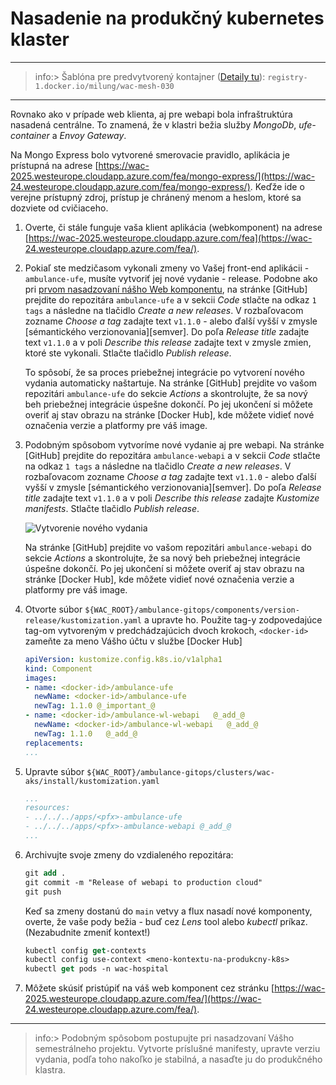 # Nasadenie na produkčný kubernetes klaster

---

>info:>
Šablóna pre predvytvorený kontajner ([Detaily tu](../99.Problems-Resolutions/01.development-containers.md)):
`registry-1.docker.io/milung/wac-mesh-030`

---

Rovnako ako v prípade web klienta, aj pre webapi bola infraštruktúra nasadená centrálne. To znamená, že v klastri bežia služby  _MongoDb_, _ufe-container_ a _Envoy Gateway_.

Na Mongo Express bolo vytvorené smerovacie pravidlo, aplikácia je prístupná na adrese [https://wac-2025.westeurope.cloudapp.azure.com/fea/mongo-express/](https://wac-24.westeurope.cloudapp.azure.com/fea/mongo-express/).
Keďže ide o verejne prístupný zdroj, prístup je chránený menom a heslom, ktoré sa dozviete od cvičiaceho.

1. Overte, či stále funguje vaša klient aplikácia (webkomponent) na adrese [https://wac-2025.westeurope.cloudapp.azure.com/fea](https://wac-24.westeurope.cloudapp.azure.com/fea/).

2. Pokiaľ ste medzičasom vykonali zmeny vo Vašej front-end aplikácii - `ambulance-ufe`, musíte vytvoriť jej nové vydanie - release. Podobne ako pri [prvom nasadzovaní nášho Web komponentu](../01.Web-Components/111-production-deployment.md), na stránke [GitHub] prejdite do repozitára `ambulance-ufe` a v sekcii _Code_ stlačte na odkaz `1 tags` a následne na tlačidlo _Create a new releases_. V rozbaľovacom zozname _Choose a tag_ zadajte  text `v1.1.0` - alebo ďalší vyšší v zmysle [sémantického verzionovania][semver]. Do poľa _Release title_ zadajte text `v1.1.0` a v poli _Describe this release_ zadajte text v zmysle zmien, ktoré ste vykonali. Stlačte tlačidlo _Publish release_.

   To spôsobí, že sa proces priebežnej integrácie po vytvorení nového vydania automaticky naštartuje. Na stránke [GitHub] prejdite vo vašom repozitári `ambulance-ufe` do sekcie _Actions_ a skontrolujte, že sa nový beh priebežnej integrácie úspešne dokončí. Po jej ukončení si môžete overiť aj stav obrazu na stránke [Docker Hub], kde môžete vidieť nové označenia verzie a platformy pre váš image.

3. Podobným spôsobom vytvoríme nové vydanie aj pre webapi. Na stránke [GitHub] prejdite do repozitára `ambulance-webapi` a v sekcii _Code_ stlačte na odkaz `1 tags` a následne na tlačidlo _Create a new releases_. V rozbaľovacom zozname _Choose a tag_ zadajte  text `v1.1.0` - alebo ďalší vyšší v zmysle [sémantického verzionovania][semver]. Do poľa _Release title_ zadajte text `v1.1.0` a v poli _Describe this release_ zadajte _Kustomize manifests_. Stlačte tlačidlo _Publish release_.

   ![Vytvorenie nového vydania](./img/020-01-Create-WebApi-Release.png)

   Na stránke [GitHub] prejdite vo vašom repozitári `ambulance-webapi` do sekcie _Actions_ a skontrolujte, že sa nový beh priebežnej integrácie úspešne dokončí. Po jej ukončení si môžete overiť aj stav obrazu na stránke [Docker Hub], kde môžete vidieť nové označenia verzie a platformy pre váš image.

4. Otvorte súbor `${WAC_ROOT}/ambulance-gitops/components/version-release/kustomization.yaml` a upravte ho. Použite tag-y zodpovedajúce tag-om vytvoreným v predchádzajúcich dvoch krokoch, `<docker-id>` zameňte za meno Vášho účtu v službe  [Docker Hub]

   ```yaml
   apiVersion: kustomize.config.k8s.io/v1alpha1
   kind: Component
   images:
   - name: <docker-id>/ambulance-ufe
     newName: <docker-id>/ambulance-ufe 
     newTag: 1.1.0 @_important_@
   - name: <docker-id>/ambulance-wl-webapi   @_add_@
     newName: <docker-id>/ambulance-wl-webapi   @_add_@
     newTag: 1.1.0   @_add_@
   replacements: 
   ...
   ```

5. Upravte súbor `${WAC_ROOT}/ambulance-gitops/clusters/wac-aks/install/kustomization.yaml`

   ```yaml
   ...
   resources:
   - ../../../apps/<pfx>-ambulance-ufe
   - ../../../apps/<pfx>-ambulance-webapi @_add_@
   ...
   ```

6. Archivujte svoje zmeny do vzdialeného repozitára:

   ```ps
   git add .
   git commit -m "Release of webapi to production cloud"
   git push
   ```

   Keď sa zmeny dostanú do `main` vetvy a flux nasadí nové komponenty, overte, že vaše pody bežia - buď cez _Lens_ tool alebo _kubectl_ príkaz. (Nezabudnite zmeniť kontext!)

   ```ps
   kubectl config get-contexts
   kubectl config use-context <meno-kontextu-na-produkcny-k8s>
   kubectl get pods -n wac-hospital
   ```

7. Môžete skúsiť pristúpiť na váš web komponent cez stránku [https://wac-2025.westeurope.cloudapp.azure.com/fea/](https://wac-24.westeurope.cloudapp.azure.com/fea/).

---

>info:> Podobným spôsobom postupujte pri nasadzovaní Vášho semestrálneho projektu. Vytvorte príslušné manifesty, upravte verziu vydania, podľa toho nakoľko je stabilná, a nasaďte ju do produkčného klastra.
